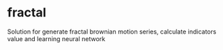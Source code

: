 fractal
=======

Solution for generate fractal brownian motion series, calculate indicators value and learning neural network
